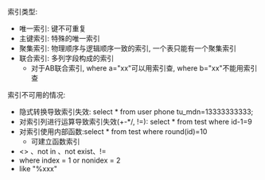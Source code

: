 
索引类型:
* 唯一索引: 键不可重复
* 主键索引: 特殊的唯一索引
* 聚集索引: 物理顺序与逻辑顺序一致的索引, 一个表只能有一个聚集索引
* 联合索引: 多列字段构成的索引
    * 对于AB联合索引, where a="xx"可以用索引查, where b="xx"不能用索引查

索引不可用的情况:
* 隐式转换导致索引失效: select * from user phone tu_mdn=13333333333;
* 对索引列进行运算导致索引失效(+-*/, !=): select * from test where id-1=9
* 对索引使用内部函数:select * from test where round(id)=10
    * 可建立函数索引 
* <> 、not in 、not exist、!=
* where index = 1 or nonidex = 2
* like "%xxx"